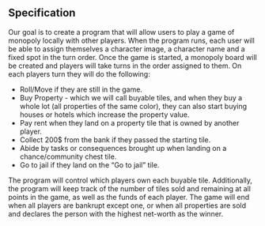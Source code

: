 ## Specification

Our goal is to create a program that will allow users to play a game of monopoly locally with other players. When the program runs, each user will be able to assign themselves a character image, a character name and a fixed spot in the turn order. Once the game is started, a monopoly board will be created and players will take turns in the order assigned to them. On each players turn they will do the following:
- Roll/Move if they are still in the game.
- Buy Property - which we will call buyable tiles, and when they buy a whole lot (all properties of the same color), they can also start buying houses or hotels which increase the property value.
- Pay rent when they land on a property tile that is owned by another player.
- Collect 200$ from the bank if they passed the starting tile.
- Abide by tasks or consequences brought up when landing on a chance/community chest tile.
- Go to jail if they land on the “Go to jail” tile.

The program will control which players own each buyable tile. Additionally, the program will keep track of the number of tiles sold and remaining at all points in the game, as well as the funds of each player. The game will end when all players are bankrupt except one, or when all properties are sold and declares the person with the highest net-worth as the winner.